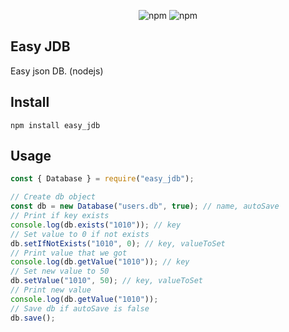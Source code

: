 <p align="center">
 <img alt="npm" src="https://img.shields.io/npm/v/easy_jdb?color=red&label=npm%20version&style=flat-square?style=for-the-badge&logo=appveyor">
 <img alt="npm" src="https://img.shields.io/badge/discord-kweik2%234055-informational?style=for-the-badge&logo=appveyor">
 </p>

## Easy JDB
Easy json DB. (nodejs)

## Install
`npm install easy_jdb`

## Usage
```js
const { Database } = require("easy_jdb");

// Create db object
const db = new Database("users.db", true); // name, autoSave
// Print if key exists
console.log(db.exists("1010")); // key
// Set value to 0 if not exists
db.setIfNotExists("1010", 0); // key, valueToSet
// Print value that we got
console.log(db.getValue("1010")); // key
// Set new value to 50
db.setValue("1010", 50); // key, valueToSet
// Print new value
console.log(db.getValue("1010"));
// Save db if autoSave is false
db.save();
```
